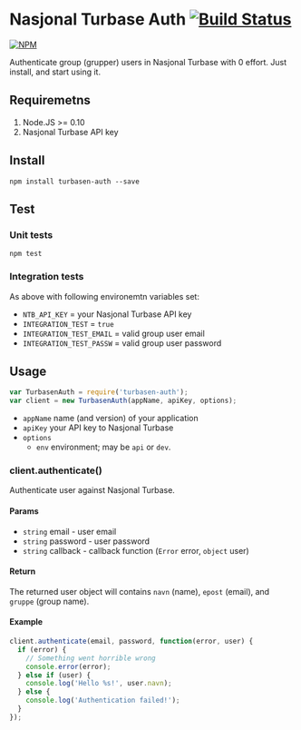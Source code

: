 Nasjonal Turbase Auth [![Build Status](https://drone.io/github.com/Turistforeningen/node-turbasen-auth/status.png)](https://drone.io/github.com/Turistforeningen/node-turbasen-auth/latest)
=====================

[![NPM](https://nodei.co/npm/turbasen-auth.png?downloads=true)](https://www.npmjs.com/package/turbasen-auth)

Authenticate group (grupper) users in Nasjonal Turbase with 0 effort. Just
install, and start using it.


## Requiremetns

1. Node.JS >= 0.10
2. Nasjonal Turbase API key

## Install

```
npm install turbasen-auth --save
```

## Test

### Unit tests

```
npm test
```

### Integration tests

As above with following environemtn variables set:

* `NTB_API_KEY` = your Nasjonal Turbase API key
* `INTEGRATION_TEST` = `true`
* `INTEGRATION_TEST_EMAIL` = valid group user email
* `INTEGRATION_TEST_PASSW` = valid group user password

## Usage

```javascript
var TurbasenAuth = require('turbasen-auth');
var client = new TurbasenAuth(appName, apiKey, options);
```

* `appName` name (and version) of your application
* `apiKey` your API key to Nasjonal Turbase
* `options`
  * `env` environment; may be `api` or `dev`.

### client.authenticate()

Authenticate user against Nasjonal Turbase.

#### Params

* `string` email - user email
* `string` password - user password
* `string` callback - callback function (`Error` error, `object` user)

#### Return

The returned user object will contains `navn` (name), `epost` (email), and
`gruppe` (group name).

#### Example

```javascript
client.authenticate(email, password, function(error, user) {
  if (error) {
    // Something went horrible wrong
    console.error(error);
  } else if (user) {
    console.log('Hello %s!', user.navn);
  } else {
    console.log('Authentication failed!');
  }
});
```

